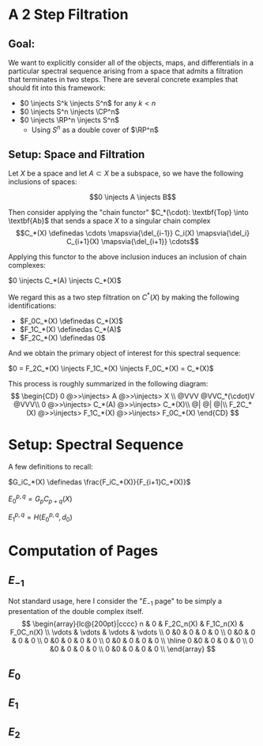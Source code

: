 # A 2 Step Filtration

## Goal: 

We want to explicitly consider all of the objects, maps, and differentials in a particular spectral sequence arising from a space that admits a filtration that terminates in two steps. There are several concrete examples that should fit into this framework:

- $0 \injects S^k \injects S^n$ for any $k < n$
- $0 \injects S^n \injects \CP^n$
- $0 \injects \RP^n \injects S^n$
  - Using $S^n$ as a double cover of $\RP^n$



## Setup: Space and Filtration

Let $X$ be a space and let $A\subset X$ be a subspace, so we have the following inclusions of spaces:

$$0 \injects A \injects B$$

Then consider applying the "chain functor" $C_*(\cdot): \textbf{Top} \into \textbf{Ab}$ that sends a space $X$ to a singular chain complex 
$$C_*(X) \definedas \cdots \mapsvia{\del_{i-1}} C_i(X) \mapsvia{\del_i} C_{i+1}(X) \mapsvia{\del_{i+1}} \cdots$$

Applying this functor to the above inclusion induces an inclusion of chain complexes:

$0 \injects C_*(A) \injects C_*(X)$

We regard this as a two step filtration on $C^*(X)$ by making the following identifications:

- $F_0C_*(X) \definedas C_*(X)$
- $F_1C_*(X) \definedas C_*(A)$
- $F_2C_*(X) \definedas 0$

And we obtain the primary object of interest for this spectral sequence:

$0 = F_2C_*(X) \injects F_1C_*(X) \injects F_0C_*(X) = C_*(X)$



This process is roughly summarized in the following diagram:
$$
\begin{CD}
0 @>>\injects> A @>>\injects> X \\
@VVV @VVC_*(\cdot)V @VVV\\
0 @>>\injects> C_*(A) @>>\injects> C_*(X)\\
@| @| @|\\
F_2C_*(X) @>>\injects> F_1C_*(X) @>>\injects> F_0C_*(X)
\end{CD}
$$

# Setup: Spectral Sequence

A few definitions to recall:

$G_iC_*(X) \definedas \frac{F_iC_*(X)}{F_{i+1}C_*(X)}$

$E_0^{p,q} = G_pC_{p+q}(X)$

$E_1^{p,q} = H(E_0^{p,q}, d_0)$

# Computation of Pages

## $E_{-1}$

Not standard usage, here I consider the "$E_{-1}$ page" to be simply a presentation of the double complex itself.
$$
\begin{array}{lc@{200pt}|cccc}
n & 0 & F_2C_n(X) &  F_1C_n(X) &  F_0C_n(X) \\
\vdots & \vdots & \vdots & \vdots \\
0 &0 & 0 & 0 & 0 \\
0 &0 & 0 & 0 & 0 \\
0 &0 & 0 & 0 & 0 \\
0 &0 & 0 & 0 & 0 \\
\hline
0 &0 & 0 & 0 & 0 \\
0 &0 & 0 & 0 & 0 \\
0 &0 & 0 & 0 & 0 \\
\end{array}
$$


## $E_0$

## $E_1$

## $E_2$

